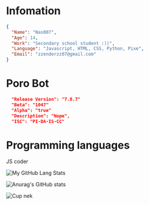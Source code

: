 # Infomation

```json
{
  "Name": "Nas007",
  "Age": 14,
  "Work": "Secondary school student :))",
  "Language": "Javascript, HTML, CSS, Python, Pixe",
  "Email": "zzenderzz07@gmail.com"
}
```

# Poro Bot
```json
  "Release Version": "7.8.7"
  "Beta": "1047"
  "Alpha": "true"
  "Description": "Nope",
  "ISC": "PI-DA-IS-CC"
```
# Programming languages

 JS coder

![My GitHub Lang Stats](https://github-readme-stats.vercel.app/api/top-langs/?username=DarkEnderr&theme=tokyonight&layout=compact)

![Anurag's GitHub stats](https://github-readme-stats.vercel.app/api?username=DarkEnderr&show_icons=true&theme=cobalt)

![Cup nek](https://github-profile-trophy.vercel.app/?username=DarkEnderr&theme=onedark)
